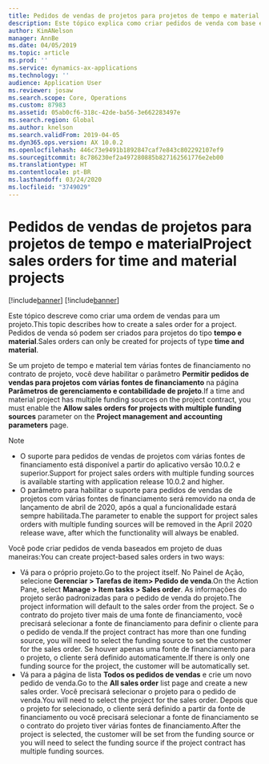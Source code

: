 ```yaml
---
title: Pedidos de vendas de projetos para projetos de tempo e material
description: Este tópico explica como criar pedidos de venda com base em projeto para projetos de tempo e material.
author: KimANelson
manager: AnnBe
ms.date: 04/05/2019
ms.topic: article
ms.prod: ''
ms.service: dynamics-ax-applications
ms.technology: ''
audience: Application User
ms.reviewer: josaw
ms.search.scope: Core, Operations
ms.custom: 87983
ms.assetid: 05ab0cf6-318c-42de-ba56-3e662283497e
ms.search.region: Global
ms.author: knelson
ms.search.validFrom: 2019-04-05
ms.dyn365.ops.version: AX 10.0.2
ms.openlocfilehash: 446c73e9491b1892847caf7e843c802292107ef9
ms.sourcegitcommit: 8c786230ef2a497280885b827162561776e2eb00
ms.translationtype: HT
ms.contentlocale: pt-BR
ms.lasthandoff: 03/24/2020
ms.locfileid: "3749029"
---
```

# <a name="project-sales-orders-for-time-and-material-projects"></a><span data-ttu-id="a938a-103">Pedidos de vendas de projetos para projetos de tempo e material</span><span class="sxs-lookup"><span data-stu-id="a938a-103">Project sales orders for time and material projects</span></span>

[!include[banner](../includes/banner.md)]
[!include[banner](../includes/preview-banner.md)]

<span data-ttu-id="a938a-104">Este tópico descreve como criar uma ordem de vendas para um projeto.</span><span class="sxs-lookup"><span data-stu-id="a938a-104">This topic describes how to create a sales order for a project.</span></span> <span data-ttu-id="a938a-105">Pedidos de venda só podem ser criados para projetos do tipo **tempo e material**.</span><span class="sxs-lookup"><span data-stu-id="a938a-105">Sales orders can only be created for projects of type **time and material**.</span></span>

<span data-ttu-id="a938a-106">Se um projeto de tempo e material tem várias fontes de financiamento no contrato de projeto, você deve habilitar o parâmetro **Permitir pedidos de vendas para projetos com várias fontes de financiamento** na página **Parâmetros de gerenciamento e contabilidade de projeto**.</span><span class="sxs-lookup"><span data-stu-id="a938a-106">If a time and material project has multiple funding sources on the project contract, you must enable the **Allow sales orders for projects with multiple funding sources** parameter on the **Project management and accounting parameters** page.</span></span> 

> [!NOTE]
> - <span data-ttu-id="a938a-107">O suporte para pedidos de vendas de projetos com várias fontes de financiamento está disponível a partir do aplicativo versão 10.0.2 e superior.</span><span class="sxs-lookup"><span data-stu-id="a938a-107">Support for project sales orders with multiple funding sources is available starting with application release 10.0.2 and higher.</span></span>
> - <span data-ttu-id="a938a-108">O parâmetro para habilitar o suporte para pedidos de vendas de projetos com várias fontes de financiamento será removido na onda de lançamento de abril de 2020, após a qual a funcionalidade estará sempre habilitada.</span><span class="sxs-lookup"><span data-stu-id="a938a-108">The parameter to enable the support for project sales orders with multiple funding sources will be removed in the April 2020 release wave, after which the functionality will always be enabled.</span></span>

<span data-ttu-id="a938a-109">Você pode criar pedidos de venda baseados em projeto de duas maneiras:</span><span class="sxs-lookup"><span data-stu-id="a938a-109">You can create project-based sales orders in two ways:</span></span>

- <span data-ttu-id="a938a-110">Vá para o próprio projeto.</span><span class="sxs-lookup"><span data-stu-id="a938a-110">Go to the project itself.</span></span> <span data-ttu-id="a938a-111">No Painel de Ação, selecione **Gerenciar > Tarefas de item> Pedido de venda**.</span><span class="sxs-lookup"><span data-stu-id="a938a-111">On the Action Pane, select **Manage > Item tasks > Sales order**.</span></span> <span data-ttu-id="a938a-112">As informações do projeto serão padronizadas para o pedido de venda do projeto.</span><span class="sxs-lookup"><span data-stu-id="a938a-112">The project information will default to the sales order from the project.</span></span> <span data-ttu-id="a938a-113">Se o contrato do projeto tiver mais de uma fonte de financiamento, você precisará selecionar a fonte de financiamento para definir o cliente para o pedido de venda.</span><span class="sxs-lookup"><span data-stu-id="a938a-113">If the project contract has more than one funding source, you will need to select the funding source to set the customer for the sales order.</span></span> <span data-ttu-id="a938a-114">Se houver apenas uma fonte de financiamento para o projeto, o cliente será definido automaticamente.</span><span class="sxs-lookup"><span data-stu-id="a938a-114">If there is only one funding source for the project, the customer will be automatically set.</span></span>
- <span data-ttu-id="a938a-115">Vá para a página de lista **Todos os pedidos de vendas** e crie um novo pedido de venda.</span><span class="sxs-lookup"><span data-stu-id="a938a-115">Go to the **All sales order** list page and create a new sales order.</span></span> <span data-ttu-id="a938a-116">Você precisará selecionar o projeto para o pedido de venda.</span><span class="sxs-lookup"><span data-stu-id="a938a-116">You will need to select the project for the sales order.</span></span> <span data-ttu-id="a938a-117">Depois que o projeto for selecionado, o cliente será definido a partir da fonte de financiamento ou você precisará selecionar a fonte de financiamento se o contrato do projeto tiver várias fontes de financiamento.</span><span class="sxs-lookup"><span data-stu-id="a938a-117">After the project is selected, the customer will be set from the funding source or you will need to select the funding source if the project contract has multiple funding sources.</span></span>

